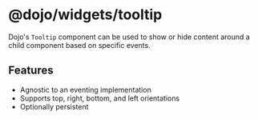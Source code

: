 # @dojo/widgets/tooltip

Dojo's `Tooltip` component can be used to show or hide content around a child component based on specific events.

## Features

-   Agnostic to an eventing implementation
-   Supports top, right, bottom, and left orientations
-   Optionally persistent
